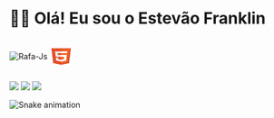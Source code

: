 # :man_technologist: Olá! Eu sou o Estevão Franklin


<div style="display: inline_block"><br>
  <img align="center" alt="Rafa-Js" height="30" width="40" src="https://cdn.jsdelivr.net/gh/devicons/devicon/icons/java/java-original-wordmark.svg">
  <img align="center" alt="Rafa-HTML" height="30" width="40" src="https://raw.githubusercontent.com/devicons/devicon/master/icons/html5/html5-original.svg">

</div>

##
 
<div>
  
  <a href="https://instagram.com/estevao6c" target="_blank"><img src="https://img.shields.io/badge/-Instagram-%23E4405F?style=for-the-badge&logo=instagram&logoColor=white" target="_blank"></a>
 	  <a href="estevao-franklin@hotmail.com" target="_blank"><img src="https://img.shields.io/badge/-Hotmail-0078D4?style=for-the-badge&logo=instagram&logoColor=white" target="_blank"></a>
   <a href="https://www.linkedin.com/in/estev%C3%A3o-franklin-550023201" target="_blank"><img src="https://img.shields.io/badge/-LinkedIn-%230077B5?style=for-the-badge&logo=linkedin&logoColor=white" target="_blank"></a> 
 
  ![Snake animation](https://github.com/EstevaoFranklin/rafaballerini/blob/output/github-contribution-grid-snake.svg)
 
</div>
